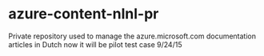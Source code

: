 azure-content-nlnl-pr
=====================

Private repository used to manage the azure.microsoft.com documentation articles in Dutch
now it will be pilot test case 9/24/15
